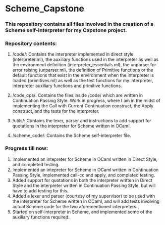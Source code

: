 # Scheme_Capstone

### This repository contains all files involved in the creation of a Scheme self-interpreter for my Capstone project.

### Repository contents:

1) /code/: Contains the interpreter implemented in direct style (interpreter.ml), the auxiliary functions used in the interpreter as well as the environment definition (interpreter_essentials.ml), the unparser for error raising (unparser.ml), the definition of Primitive functions or the default functions that exist in the environment when the interpreter is loaded (primitives.ml) as well as the test functions for my interpreter, interpreter auxiliary functions and primitive functions.

2) /code_cps/: Contains the files inside /code/ which are written in Continuation Passing Style. Work in progress, where I am in the midst of implementing the Call with Current Continuation construct, the Apply construct, and the tests for the interpreter.

3) /utils/: Contains the lexer, parser and instructions to add support for quotations in the interpreter for Scheme written in OCaml.

4) /scheme_code/: Contains the Scheme self-interpreter file.

### Progress till now:

1) Implemented an intepreter for Scheme in OCaml written in Direct Style, and completed testing.
2) Implemented an intepreter for Scheme in OCaml written in Continuation Passing Style, implemented call-cc and apply, and completed testing.
3) Added support for quotations in both the interpreter written in Direct Style and the interpreter written in Continuation Passing Style, but will have to add testing for this.
4) Added a lexer and parser (courtesy of my supervisor) to be used with the interpreter for Scheme written in OCaml, and will add tests involving actual Scheme code for the two aforementioned interpreters.
5) Started on self-interpreter in Scheme, and implemented some of the auxiliary functions required.
